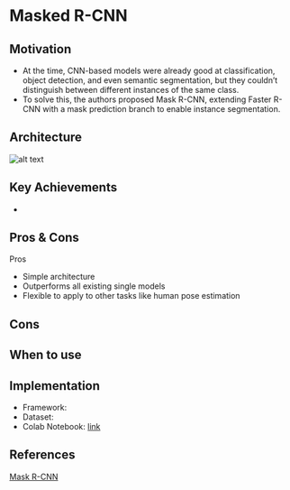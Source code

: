 
# Masked R-CNN

## Motivation

- At the time, CNN-based models were already good at classification, object detection, and even semantic segmentation, but they couldn’t distinguish between different instances of the same class.
- To solve this, the authors proposed Mask R-CNN, extending Faster R-CNN with a mask prediction branch to enable instance segmentation.

## Architecture
![alt text](?raw=true)



## Key Achievements
- 

## Pros & Cons

Pros
- Simple architecture
- Outperforms all existing single models
- Flexible to apply to other tasks like human pose estimation

Cons
- 

## When to use

## Implementation
- Framework: 
- Dataset: 
- Colab Notebook: [link]()

<!--
## Results
Training

Validation

Examples:
-->

## References
[Mask R-CNN](https://arxiv.org/pdf/1703.06870)
